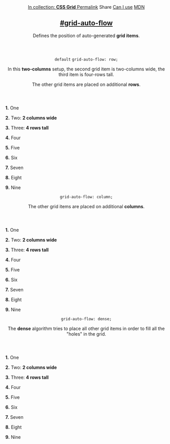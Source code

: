 <section id="grid-auto-flow" class="property">
  <header class="property__header">
    <nav class="property__links">
      <a class="property__collection" href="/css-grid/">
        In collection: <strong>CSS Grid</strong>
      </a>
      <a class="property__links-direct" href="/property/grid-auto-flow/" data-property-name="grid-auto-flow"
        data-tooltip="Single page for this property">Permalink</a>
      <a class="property__share" data-tooltip="Share on Twitter or Facebook"
        data-property-name="grid-auto-flow">Share</a>
      <a target="_blank" href="http://caniuse.com/#feat=css-grid" data-tooltip="See on Can I use..." rel="external">Can
        I use</a>
      <a target="_blank" href="https://developer.mozilla.org/en/docs/Web/CSS/grid-auto-flow"
        data-tooltip="See on Mozilla Developer Network" rel="external">MDN</a>
    </nav>
    <h2 class="property__name">
      <a href="#grid-auto-flow"><span>#</span>grid-auto-flow</a>
    </h2>
    <div class="property__description">
      <p>Defines the position of auto-generated <strong>grid items</strong>.</p>
    </div>
  </header>
  <section class="example">
    <header class="example__header">
      <p class="example__name">
        <code class="example--default" data-tooltip="This is the property's default value">default</code>
        <code class="example--value" data-tooltip="Click to copy"
          data-clipboard-text="grid-auto-flow: row;">grid-auto-flow: row;</code>
      </p>
      <div class="example__description">
        <p>In this <strong>two-columns</strong> setup, the second grid item is two-columns wide, the third item is
          four-rows tall.</p>
        <p>The other grid items are placed on additional <strong>rows</strong>.</p>
      </div>
    </header>
    <aside class="example__preview">
      <div class="example__browser"><i></i><i></i><i></i></div>
      <div class="example__output">
        <div class="example__output-div grid-auto-flow " id="grid-auto-flow-row">
          <p class="block block--alpha"><strong>1.</strong> One</p>
          <p class="two-wide block block--beta"><strong>2.</strong> Two: <strong>2 columns wide</strong></p>
          <p class="four-tall block block--pink"><strong>3.</strong> Three: <strong>4 rows tall</strong></p>
          <p class="block block--yellow"><strong>4.</strong> Four</p>
          <p class="block block--orange"><strong>5.</strong> Five</p>
          <p class="block block--purple"><strong>6.</strong> Six</p>
          <p class="block block--alpha"><strong>7.</strong> Seven</p>
          <p class="block block--beta"><strong>8.</strong> Eight</p>
          <p class="block block--yellow"><strong>9.</strong> Nine</p>
        </div>
      </div>
    </aside>
  </section>
  <section class="example">
    <header class="example__header">
      <p class="example__name">
        <code class="example--value" data-tooltip="Click to copy"
          data-clipboard-text="grid-auto-flow: column;">grid-auto-flow: column;</code>
      </p>
      <div class="example__description">
        <p>The other grid items are placed on additional <strong>columns</strong>.</p>
      </div>
    </header>
    <aside class="example__preview">
      <div class="example__browser"><i></i><i></i><i></i></div>
      <div class="example__output">
        <div class="example__output-div grid-auto-flow " id="grid-auto-flow-column">
          <p class="block block--alpha"><strong>1.</strong> One</p>
          <p class="two-wide block block--beta"><strong>2.</strong> Two: <strong>2 columns wide</strong></p>
          <p class="four-tall block block--pink"><strong>3.</strong> Three: <strong>4 rows tall</strong></p>
          <p class="block block--yellow"><strong>4.</strong> Four</p>
          <p class="block block--orange"><strong>5.</strong> Five</p>
          <p class="block block--purple"><strong>6.</strong> Six</p>
          <p class="block block--alpha"><strong>7.</strong> Seven</p>
          <p class="block block--beta"><strong>8.</strong> Eight</p>
          <p class="block block--yellow"><strong>9.</strong> Nine</p>
        </div>
      </div>
    </aside>
  </section>
  <section class="example">
    <header class="example__header">
      <p class="example__name">
        <code class="example--value" data-tooltip="Click to copy"
          data-clipboard-text="grid-auto-flow: dense;">grid-auto-flow: dense;</code>
      </p>
      <div class="example__description">
        <p>The <strong>dense</strong> algorithm tries to place all other grid items in order to fill all the
          &quot;holes&quot; in the grid.</p>
      </div>
    </header>
    <aside class="example__preview">
      <div class="example__browser"><i></i><i></i><i></i></div>
      <div class="example__output">
        <div class="example__output-div grid-auto-flow " id="grid-auto-flow-dense">
          <p class="block block--alpha"><strong>1.</strong> One</p>
          <p class="two-wide block block--beta"><strong>2.</strong> Two: <strong>2 columns wide</strong></p>
          <p class="four-tall block block--pink"><strong>3.</strong> Three: <strong>4 rows tall</strong></p>
          <p class="block block--yellow"><strong>4.</strong> Four</p>
          <p class="block block--orange"><strong>5.</strong> Five</p>
          <p class="block block--purple"><strong>6.</strong> Six</p>
          <p class="block block--alpha"><strong>7.</strong> Seven</p>
          <p class="block block--beta"><strong>8.</strong> Eight</p>
          <p class="block block--yellow"><strong>9.</strong> Nine</p>
        </div>
      </div>
    </aside>
  </section>
</section>
